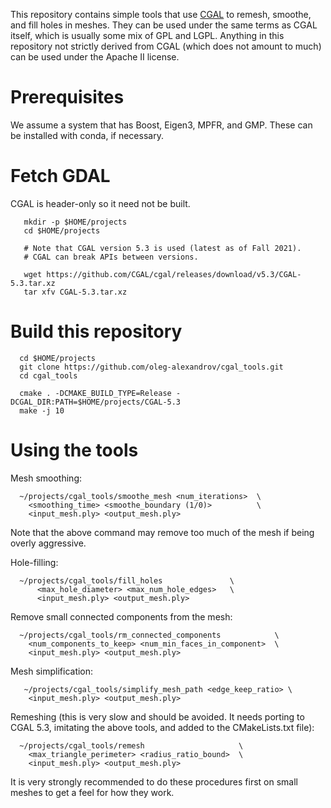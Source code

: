 This repository contains simple tools that use [CGAL](https://github.com/CGAL/cgal) to remesh, smoothe,
and fill holes in meshes. They can be used under the same terms as
CGAL itself, which is usually some mix of GPL and LGPL. Anything in
this repository not strictly derived from CGAL (which does not amount
to much) can be used under the Apache II license.

# Prerequisites

We assume a system that has Boost, Eigen3, MPFR, and GMP. These can be
installed with conda, if necessary.

# Fetch GDAL 

CGAL is header-only so it need not be built.

```
   mkdir -p $HOME/projects
   cd $HOME/projects
   
   # Note that CGAL version 5.3 is used (latest as of Fall 2021). 
   # CGAL can break APIs between versions.

   wget https://github.com/CGAL/cgal/releases/download/v5.3/CGAL-5.3.tar.xz
   tar xfv CGAL-5.3.tar.xz

```

# Build this repository

```
  cd $HOME/projects
  git clone https://github.com/oleg-alexandrov/cgal_tools.git 
  cd cgal_tools 

  cmake . -DCMAKE_BUILD_TYPE=Release -DCGAL_DIR:PATH=$HOME/projects/CGAL-5.3
  make -j 10
```

# Using the tools

Mesh smoothing:

```
  ~/projects/cgal_tools/smoothe_mesh <num_iterations>  \
    <smoothing_time> <smoothe_boundary (1/0)>          \
    <input_mesh.ply> <output_mesh.ply>

```

Note that the above command may remove too much of the mesh if being
overly aggressive.

Hole-filling:

```
  ~/projects/cgal_tools/fill_holes               \
      <max_hole_diameter> <max_num_hole_edges>   \
      <input_mesh.ply> <output_mesh.ply>
```

Remove small connected components from the mesh:

```
  ~/projects/cgal_tools/rm_connected_components            \
    <num_components_to_keep> <num_min_faces_in_component>  \
    <input_mesh.ply> <output_mesh.ply>
```

Mesh simplification:

```
   ~/projects/cgal_tools/simplify_mesh_path <edge_keep_ratio> \
    <input_mesh.ply> <output_mesh.ply>
```

Remeshing (this is very slow and should be avoided. It needs porting
to CGAL 5.3, imitating the above tools, and added to the
CMakeLists.txt file):
 
```
  ~/projects/cgal_tools/remesh                     \
    <max_triangle_perimeter> <radius_ratio_bound>  \
    <input_mesh.ply> <output_mesh.ply> 
```

It is very strongly recommended to do these procedures first on small
meshes to get a feel for how they work.

